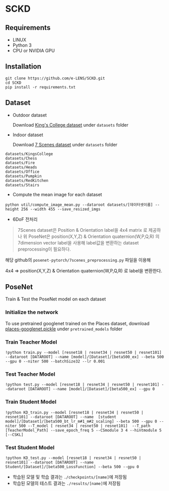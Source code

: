 # SCKD


## Requirements
* LINUX
* Python 3
* CPU or NVIDIA GPU

## Installation
```
git clone https://github.com/e-LENS/SCKD.git
cd SCKD
pip install -r requirements.txt
```

## Dataset
* Outdoor dataset

  Download [King's College dataset](https://www.repository.cam.ac.uk/handle/1810/251342) under `datasets` folder
  
* Indoor dataset

  Download [7 Scenes dataset](https://www.microsoft.com/en-us/research/project/rgb-d-dataset-7-scenes/) under `datasets` folder

```
datasets/KingsCollege
datasets/Chess
datasets/Fire
datasets/Heads
datasets/Office
datasets/Pumpkin
datasets/RedKitchen
datasets/Stairs
```

* Compute the mean image for each dataset

```
python util/compute_image_mean.py --dataroot datasets/[데이터셋이름] --height 256 --width 455 --save_resized_imgs
```

* 6DoF 전처리

> 7Scenes dataset은 Position & Orientation label을 4x4 matrix 로 제공하나 
> 위 PoseNet은 position(X,Y,Z) & Orientation quaternion(W,P,Q,R) 의 7dimension vector label을 사용해 label값을 변환하는 dataset preprocessing이 필요하다.

해당 github의
`
posenet-pytorch/7scenes_preprocessing.py
`
파일을 이용해 

4x4 => position(X,Y,Z) & Orientation quaternion(W,P,Q,R) 로 label을 변환한다. 


## PoseNet

Train & Test the PoseNet model on each dataset

### Initialize the network
To use pretrained googlenet trained on the Places dataset, download [places-googlenet.pickle](https://vision.in.tum.de/webarchive/hazirbas/poselstm-pytorch/places-googlenet.pickle) under `pretrained_models` folder


### Train Teacher Model 
```
!python train.py --model [resnet18 | resnet34 | resnet50 | resnet101] --dataroot [DATAROOT] --name [model]/[Dataset]/[beta500_ex] --beta 500 --gpu 0 --niter 500 --batchSize32 --lr 0.001
```

### Test Teacher Model
```
!python test.py --model [resnet18 | resnet34 | resnet50 | resnet101] --dataroot [DATAROOT] --name [model]/[Dataset]/[beta500_ex] --gpu 0
```

### Train Student Model
```
!python KD_train.py --model [resnet18 | resnet34 | resnet50 | resnet101] --dataroot [DATAROOT] --name  [student model]/[Dataset]/[beta500_bt_lr_m#1_m#2_scaling] --beta 500 --gpu 0 --niter 500 --T_model [ resnet34 | resnet50 | resnet101]  --T_path [TeacherModel_Path] --save_epoch_freq 5 --CSmodule 3 4 --hintmodule 5 [--CSKL]
```

### Test Student Model
```
!python KD_test.py --model [resnet18 | resnet34 | resnet50 | resnet101] --dataroot [DATAROOT] --name Student/[Dataset]/[beta500_LossFunction] --beta 500 --gpu 0 
```

* 학습된 모델 및 학습 결과는 `./checkpoints/[name]`에 저장됨
* 학습된 모델의 테스트 결과는 `./results/[name]`에 저장됨

```



